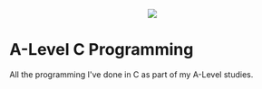 <p align="center">
  <img src="../../../common-assets/blob/main/images/bhasvic/bhasvic-rect-hills-text-small.png?raw=true">
</p>

# A-Level C Programming

All the programming I've done in C as part of my A-Level studies.